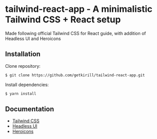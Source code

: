 # tailwind-react-app - A minimalistic Tailwind CSS + React setup
Made following official Tailwind CSS for React guide, with addition of Headless UI and Heroicons
## Installation
Clone repository:
```bash
$ git clone https://github.com/getkirill/tailwind-react-app.git
```
Install dependencies:
```bash
$ yarn install
```
## Documentation
 - [Tailwind CSS](https://tailwindcss.com/docs)
 - [Headless UI](https://headlessui.dev/)
 - [Heroicons](https://heroicons.com/)